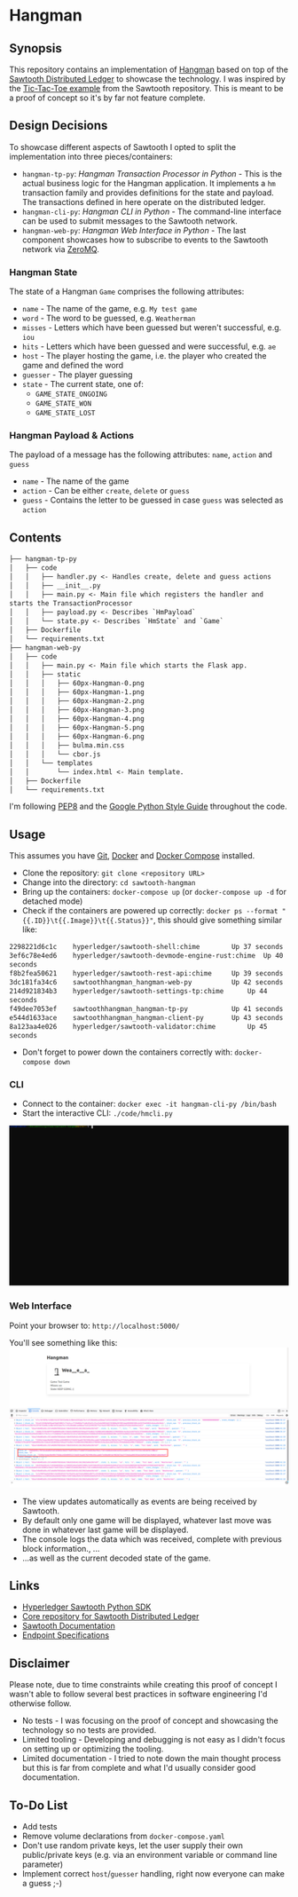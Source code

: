 # Hangman

## Synopsis

This repository contains an implementation of [Hangman](https://en.wikipedia.org/wiki/Hangman_(game)) based on top of the [Sawtooth Distributed Ledger](https://www.hyperledger.org/projects/sawtooth) to showcase the technology. I was inspired by the [Tic-Tac-Toe example](https://github.com/hyperledger/sawtooth-sdk-python/tree/master/examples/xo_python) from the Sawtooth repository. This is meant to be a proof of concept so it's by far not feature complete.

## Design Decisions

To showcase different aspects of Sawtooth I opted to split the implementation into three pieces/containers:
- `hangman-tp-py`: _Hangman Transaction Processor in Python_ - This is the actual business logic for the Hangman application. It implements a `hm` transaction family and provides definitions for the state and payload. The transactions defined in here operate on the distributed ledger.
- `hangman-cli-py`: _Hangman CLI in Python_ - The command-line interface can be used to submit messages to the Sawtooth network.
- `hangman-web-py`: _Hangman Web Interface in Python_ - The last component showcases how to subscribe to events to the Sawtooth network via [ZeroMQ](https://zeromq.org/).

### Hangman State
The state of a Hangman `Game` comprises the following attributes:
 - `name` - The name of the game, e.g. `My test game`
 - `word` - The word to be guessed, e.g. `Weatherman`
 - `misses` - Letters which have been guessed but weren't successful, e.g. `iou`
 - `hits` - Letters which have been guessed and were successful, e.g. `ae`
 - `host` - The player hosting the game, i.e. the player who created the game and defined the word
 - `guesser` - The player guessing
 - `state` - The current state, one of:
   - `GAME_STATE_ONGOING`
   - `GAME_STATE_WON`
   - `GAME_STATE_LOST`

### Hangman Payload & Actions
The payload of a message has the following attributes: `name`, `action` and `guess`
- `name` - The name of the game
- `action` - Can be either `create`, `delete` or `guess`
- `guess` - Contains the letter to be guessed in case `guess` was selected as `action`

## Contents

```
├── hangman-tp-py
│   ├── code
│   │   ├── handler.py <- Handles create, delete and guess actions
│   │   ├── __init__.py
│   │   ├── main.py <- Main file which registers the handler and starts the TransactionProcessor
│   │   ├── payload.py <- Describes `HmPayload`
│   │   └── state.py <- Describes `HmState` and `Game`
│   ├── Dockerfile
│   └── requirements.txt
├── hangman-web-py
│   ├── code
│   │   ├── main.py <- Main file which starts the Flask app.
│   │   ├── static
│   │   │   ├── 60px-Hangman-0.png
│   │   │   ├── 60px-Hangman-1.png
│   │   │   ├── 60px-Hangman-2.png
│   │   │   ├── 60px-Hangman-3.png
│   │   │   ├── 60px-Hangman-4.png
│   │   │   ├── 60px-Hangman-5.png
│   │   │   ├── 60px-Hangman-6.png
│   │   │   ├── bulma.min.css
│   │   │   └── cbor.js
│   │   └── templates
│   │       └── index.html <- Main template.
│   ├── Dockerfile
│   └── requirements.txt

```

I'm following [PEP8](https://www.python.org/dev/peps/pep-0008/) and the [Google Python Style Guide](http://google.github.io/styleguide/pyguide.html) throughout the code.

## Usage

This assumes you have [Git](https://git-scm.com/), [Docker](https://www.docker.com/) and [Docker Compose](https://docs.docker.com/compose/) installed.

- Clone the repository: `git clone <repository URL>`
- Change into the directory: `cd sawtooth-hangman`
- Bring up the containers: `docker-compose up` (or `docker-compose up -d` for detached mode)
- Check if the containers are powered up correctly: `docker ps --format "{{.ID}}\t{{.Image}}\t{{.Status}}"`, this should give something similar like:
```
2298221d6c1c	hyperledger/sawtooth-shell:chime		Up 37 seconds
3ef6c78e4ed6	hyperledger/sawtooth-devmode-engine-rust:chime	Up 40 seconds
f8b2fea50621	hyperledger/sawtooth-rest-api:chime		Up 39 seconds
3dc181fa34c6	sawtoothhangman_hangman-web-py			Up 42 seconds
214d921834b3	hyperledger/sawtooth-settings-tp:chime		Up 44 seconds
f49dee7053ef	sawtoothhangman_hangman-tp-py			Up 41 seconds
e544d1633ace	sawtoothhangman_hangman-client-py		Up 43 seconds
8a123aa4e026	hyperledger/sawtooth-validator:chime		Up 45 seconds
```
- Don't forget to power down the containers correctly with: `docker-compose down`

### CLI

- Connect to the container: `docker exec -it hangman-cli-py /bin/bash`
- Start the interactive CLI: `./code/hmcli.py`

![hangman-cli-py_video.svg](hangman-cli-py_video.svg "CLI")

### Web Interface

Point your browser to: `http://localhost:5000/`

You'll see something like this:
![hangman-web-py_browser-highlighted.png](hangman-web-py_browser-highlighted.png "Web Interface")

- The view updates automatically as events are being received by Sawtooth.
- By default only one game will be displayed, whatever last move was done in whatever last game will be displayed.
- The console logs the data which was received, complete with previous block information., ...
- ...as well as the current decoded state of the game.

## Links
- [Hyperledger Sawtooth Python SDK](https://github.com/hyperledger/sawtooth-sdk-python/)
- [Core repository for Sawtooth Distributed Ledger](https://github.com/hyperledger/sawtooth-core)
- [Sawtooth Documentation](https://sawtooth.hyperledger.org/docs/core/releases/latest/contents.html)
- [Endpoint Specifications](https://sawtooth.hyperledger.org/docs/core/releases/latest/rest_api/endpoint_specs.html)

## Disclaimer

Please note, due to time constraints while creating this proof of concept I wasn't able to follow several best practices in software engineering I'd otherwise follow.
- No tests - I was focusing on the proof of concept and showcasing the technology so no tests are provided.
- Limited tooling - Developing and debugging is not easy as I didn't focus on setting up or optimizing the tooling.
- Limited documentation - I tried to note down the main thought process but this is far from complete and what I'd usually consider good documentation.

## To-Do List

- Add tests
- Remove volume declarations from `docker-compose.yaml`
- Don't use random private keys, let the user supply their own public/private keys (e.g. via an environment variable or command line parameter)
- Implement correct `host`/`guesser` handling, right now everyone can make a guess ;-)